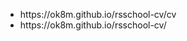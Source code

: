 <ul>
  <li> https://ok8m.github.io/rsschool-cv/cv</li>
  <li>https://ok8m.github.io/rsschool-cv/</li>
</ul>
